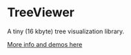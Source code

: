 # TreeViewer

A tiny (16 kbyte) tree visualization library.

[More info and demos here](https://rawgit.com/kovacsv/TreeViewer/master/tutorial/index.html)
